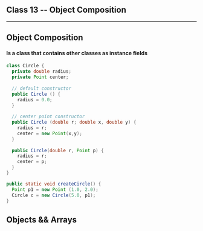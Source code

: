 ## Class 13 -- Object Composition

---

## Object Composition

#### Is a class that contains other classes as instance fields

```java
class Circle {
  private double radius;
  private Point center;
  
  // default constructor
  public Circle () {
    radius = 0.0;
  }
  
  // center point constructor
  public Circle (double r; double x, double y) {
    radius = r;
    center = new Point(x,y);
  }
  
  public Circle(double r, Point p) {
    radius = r;
    center = p;
  }
}

public static void createCircle() {
  Point p1 = new Point (1.0, 2.0);
  Circle c = new Circle(5.0, p1);
}
```

## Objects && Arrays





```
